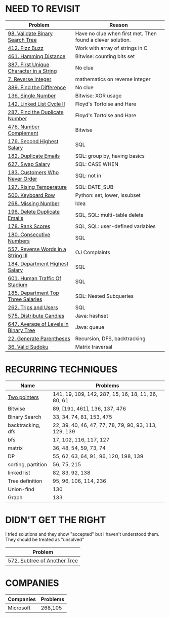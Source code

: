 # NEED TO REVISIT

| Problem | Reason   |
|---------|----------|
| [98. Validate Binary Search Tree](https://leetcode.com/problems/validate-binary-search-tree/#/description)   | Have no clue when first met. Then found a clever solution.  |
| [412. Fizz Buzz](https://leetcode.com/problems/fizz-buzz/#/description) | Work with array of strings in C |
| [461. Hamming Distance](https://leetcode.com/problems/hamming-distance/#/description) | Bitwise: counting bits set|
| [387. First Unique Character in a String](https://leetcode.com/problems/first-unique-character-in-a-string/) | No clue |
| [7. Reverse Integer](https://leetcode.com/problems/reverse-integer/) | mathematics on reverse integer |
| [389. Find the Difference](https://leetcode.com/problems/find-the-difference/#/description) | No clue |
| [136. Single Number](https://leetcode.com/problems/single-number/#/description) | Bitwise: XOR usage |
| [142. Linked List Cycle II](https://leetcode.com/problems/linked-list-cycle-ii/) | Floyd's Tortoise and Hare |
| [287. Find the Duplicate Number](https://leetcode.com/problems/find-the-duplicate-number/#/description) | Floyd's Tortoise and Hare |
| [476. Number Complement](https://leetcode.com/problems/number-complement/#/description) | Bitwise|
| [176. Second Highest Salary](https://leetcode.com/problems/second-highest-salary/#/description) | SQL |
| [182. Duplicate Emails](https://leetcode.com/problems/duplicate-emails/#/description) | SQL: group by, having basics |
| [627. Swap Salary](https://leetcode.com/problems/swap-salary/#/description) | SQL: CASE WHEN |
| [183. Customers Who Never Order](https://leetcode.com/problems/customers-who-never-order/#/description) | SQL: not in |
| [197. Rising Temperature](https://leetcode.com/problems/rising-temperature/#/description) | SQL: DATE_SUB |
| [500. Keyboard Row](https://leetcode.com/problems/keyboard-row/#/description) | Python: set, lower, issubset |
| [268. Missing Number](https://leetcode.com/problems/missing-number/#/description) | Idea |
| [196. Delete Duplicate Emails](https://leetcode.com/problems/delete-duplicate-emails/#/description) | SQL, SQL: multi-table delete |
| [178. Rank Scores](https://leetcode.com/problems/rank-scores/#/description) | SQL, SQL: user-defined variables |
| [180. Consecutive Numbers](https://leetcode.com/problems/consecutive-numbers/#/description) | SQL |
| [557. Reverse Words in a String III](https://leetcode.com/problems/reverse-words-in-a-string-iii/#/description) | OJ Complaints |
| [184. Department Highest Salary](https://leetcode.com/problems/department-highest-salary/#/description) | SQL |
| [601. Human Traffic Of Stadium](https://leetcode.com/problems/human-traffic-of-stadium/#/description) | SQL |
| [185. Department Top Three Salaries](https://leetcode.com/problems/department-top-three-salaries/#/description) | SQL: Nested Subqueries |
| [262. Trips and Users](https://leetcode.com/problems/trips-and-users/#/solutions) | SQL |
| [575. Distribute Candies](https://leetcode.com/problems/distribute-candies/#/description) | Java: hashset |
| [647. Average of Levels in Binary Tree](https://leetcode.com/problems/average-of-levels-in-binary-tree/#/description) | Java: queue |
| [22. Generate Parentheses](https://leetcode.com/problems/generate-parentheses/description/)| Recursion, DFS, backtracking |
| [36. Valid Sudoku](https://leetcode.com/problems/valid-sudoku/description/) | Matrix traversal |

# RECURRING TECHNIQUES

| Name    | Problems |
|---------|----------|
|[Two pointers](https://leetcode.com/articles/two-pointer-technique)|141, 19, 109, 142, 287, 15, 16, 18, 11, 26, 80, 61|
|Bitwise | 89, [191, 461], 136, 137, 476|
|Binary Search | 33, 34, 74, 81, 153, 475 |
|backtracking, dfs | 22, 39, 40, 46, 47, 77, 78, 79, 90, 93, 113, 129, 139 |
|bfs | 17, 102, 116, 117, 127 |
|matrix | 36, 48, 54, 59, 73, 74|
|DP | 55, 62, 63, 64, 91, 96, 120, 198, 139|
|sorting, partition | 56, 75, 215 |
|linked list | 82, 83, 92, 138|
|Tree definition | 95, 96, 106, 114, 236 |
|Union-find | 130 |
|Graph | 133 |

# DIDN'T GET THE RIGHT

I tried solutions and they show "accepted" but I haven't understood them. They 
should be treated as "unsolved"

| Problem |
|---------|
| [572. Subtree of Another Tree](https://leetcode.com/problems/subtree-of-another-tree/#/description)|

# COMPANIES

| Companies | Problems |
|-----------|----------|
| Microsoft | 268,105  |
